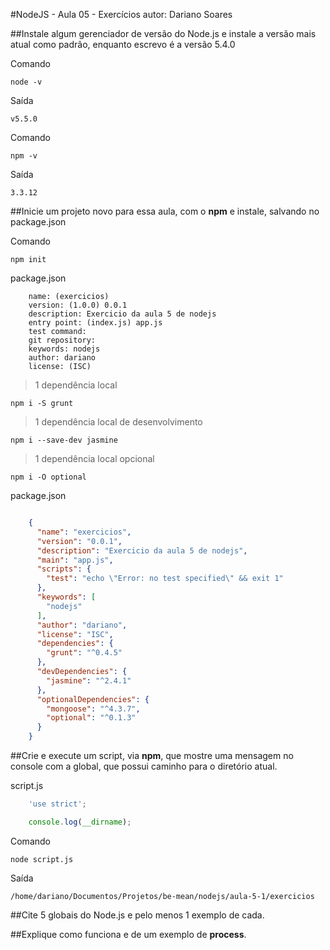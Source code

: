 #NodeJS - Aula 05 - Exercícios
autor: Dariano Soares

##Instale algum gerenciador de versão do Node.js e instale a versão mais atual como padrão, enquanto escrevo é a versão 5.4.0

Comando

`node -v`

Saída

`v5.5.0`

Comando

`npm -v`

Saída

`3.3.12`

##Inicie um projeto novo para essa aula, com o **npm** e instale, salvando no package.json

Comando

`npm init`

package.json
```
	name: (exercicios) 
	version: (1.0.0) 0.0.1
	description: Exercicio da aula 5 de nodejs
	entry point: (index.js) app.js
	test command: 
	git repository: 
	keywords: nodejs
	author: dariano
	license: (ISC) 
```

> 1 dependência local

`npm i -S grunt`
> 1 dependência local de desenvolvimento

`npm i --save-dev jasmine`
> 1 dependência local opcional

`npm i -O optional`

package.json
```json

	{
	  "name": "exercicios",
	  "version": "0.0.1",
	  "description": "Exercicio da aula 5 de nodejs",
	  "main": "app.js",
	  "scripts": {
	    "test": "echo \"Error: no test specified\" && exit 1"
	  },
	  "keywords": [
	    "nodejs"
	  ],
	  "author": "dariano",
	  "license": "ISC",
	  "dependencies": {
	    "grunt": "^0.4.5"
	  },
	  "devDependencies": {
	    "jasmine": "^2.4.1"
	  },
	  "optionalDependencies": {
	    "mongoose": "^4.3.7",
	    "optional": "^0.1.3"
	  }
	}

```

##Crie e execute um script, via **npm**, que mostre uma mensagem no console com a global, que possui caminho para o diretório atual.

script.js
```js
	'use strict';

	console.log(__dirname);
```
Comando

`node script.js`

Saída

`/home/dariano/Documentos/Projetos/be-mean/nodejs/aula-5-1/exercicios`

##Cite 5 globais do Node.js e pelo menos 1 exemplo de cada.

##Explique como funciona e de um exemplo de **process**.
